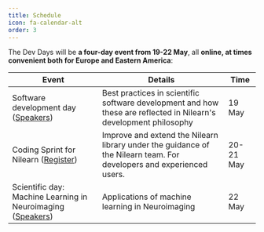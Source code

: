 ```yaml
---
title: Schedule
icon: fa-calendar-alt
order: 3
---
```


The Dev Days will be **a four-day event from 19-22 May**, all **online, at times convenient both for Europe and Eastern America**:

Event | Details | Time
----- | ------- | ----
Software development day ([Speakers](/dev-days-2020/software_days.html)) | Best practices in scientific software development and how these are reflected in Nilearn's development philosophy | 19 May
Coding Sprint for Nilearn ([Register](/dev-days-2020/sprint.html)) | Improve and extend the Nilearn library under the guidance of the Nilearn team. For developers and experienced users. | 20-21 May
Scientific day: Machine Learning in Neuroimaging ([Speakers](/dev-days-2020/scientific_days.html)) | Applications of machine learning in Neuroimaging | 22 May

